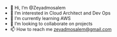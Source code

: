 - 👋 Hi, I’m @Zeyadmosalem
- 👀 I’m interested in Cloud Architect and Dev Ops
- 🌱 I’m currently learning AWS
- 💞️ I’m looking to collaborate on projects
- 📫 How to reach me zeyadmosalem@gmail.com
<!---
Zeyadmosalem/Zeyadmosalem is a ✨ special ✨ repository because its `README.md` (this file) appears on your GitHub profile.
You can click the Preview link to take a look at your changes.
--->
